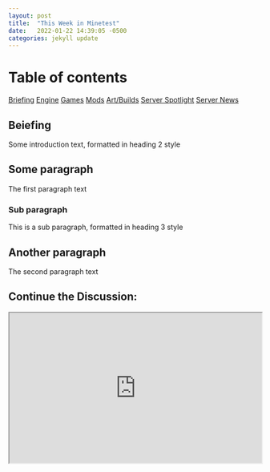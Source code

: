 ```yaml
---
layout: post
title:  "This Week in Minetest"
date:   2022-01-22 14:39:05 -0500
categories: jekyll update
---
```

# Table of contents
  [Briefing](#overview)
  [Engine](#engine)
  [Games](#games)
  [Mods](#mods)
  [Art/Builds](#art)
  [Server Spotlight](#paragraph2)
  [Server News](#paragraph2)


## Beiefing <a name="overview"></a>
Some introduction text, formatted in heading 2 style

## Some paragraph <a name="paragraph1"></a>
The first paragraph text

### Sub paragraph <a name="subparagraph1"></a>
This is a sub paragraph, formatted in heading 3 style

## Another paragraph <a name="paragraph2"></a>
The second paragraph text

## Continue the Discussion:
<iframe
  src="https://forum.minetest.net/"
  style="width:100%; height:300px;"
></iframe>